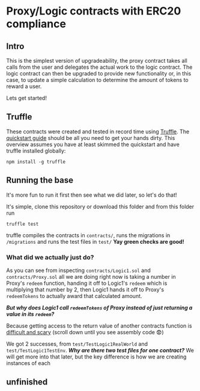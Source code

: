 # Proxy/Logic contracts with ERC20 compliance

## Intro
This is the simplest version of upgradeability, the proxy contract takes all calls from the user and delegates the actual work to the logic contract. The logic contract can then be upgraded to provide new functionality or, in this case, to update a simple calculation to determine the amount of tokens to reward a user.

Lets get started!

## Truffle
These contracts were created and tested in record time using [Truffle](https://truffleframework.com/docs/truffle/overview). The [quickstart guide](https://truffleframework.com/docs/truffle/quickstart) should be all you need to get your hands dirty. This overview assumes you have at least skimmed the quickstart and have truffle installed globally:
```
npm install -g truffle
```

## Running the base
It's more fun to run it first then see what we did later, so let's do that!

It's simple, clone this repository or download this folder and from this folder run
```
truffle test
```
truffle compiles the contracts in `contracts/`, runs the migrations in `/migrations` and runs the test files in `test/` **Yay green checks are good!**

### What did we actually just do?
As you can see from inspecting `contracts/Logic1.sol` and `contracts/Proxy.sol` all we are doing right now is taking a number in Proxy's `redeem` function, handing it off to Logic1's `redeem` which is multiplying that number by 2, then Logic1 hands it off to Proxy's `redeemTokens` to actually award that calculated amount. 

***But why does Logic1 call `redeemTokens` of Proxy instead of just returning a value in its `redeem`?***

Because getting access to the return value of another contracts function is [difficult and scary](https://medium.com/@blockchain101/calling-the-function-of-another-contract-in-solidity-f9edfa921f4c) (scroll down until you see assembly code 😨)

We got 2 successes, from `test/TestLogic1RealWorld` and `test/TestLogic1TestEnv`. ***Why are there two test files for one contract?*** We will get more into that later, but the key difference is how we are creating instances of each


## unfinished

